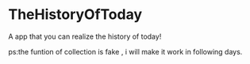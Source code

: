 # TheHistoryOfToday
A app that you can realize the history of today!

ps:the funtion of collection is fake , i will make it work in following days.
